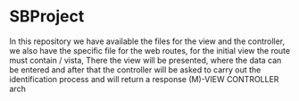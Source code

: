 # SBProject

In this repository we have available the files for the view and the controller, we also have the specific file for the web routes, for the initial view the route must contain / vista,
There the view will be presented, where the data can be entered and after that the controller will be asked to carry out the 
identification process and will return a response (M)-VIEW CONTROLLER arch
